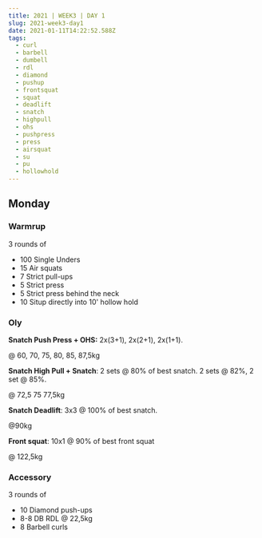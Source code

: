 ```yaml
---
title: 2021 | WEEK3 | DAY 1
slug: 2021-week3-day1
date: 2021-01-11T14:22:52.588Z
tags:
  - curl
  - barbell
  - dumbell
  - rdl
  - diamond
  - pushup
  - frontsquat
  - squat
  - deadlift
  - snatch
  - highpull
  - ohs
  - pushpress
  - press
  - airsquat
  - su
  - pu
  - hollowhold
---
```

## Monday

### Warmrup

3 rounds of

* 100 Single Unders
* 15 Air squats
* 7 Strict pull-ups
* 5 Strict press
* 5 Strict press behind the neck
* 10 Situp directly into 10' hollow hold

### Oly

**Snatch Push Press + OHS:** 2x(3+1), 2x(2+1), 2x(1+1).

@ 60, 70, 75, 80, 85, 87,5kg

**Snatch High Pull + Snatch**: 2 sets @ 80% of best snatch. 2 sets @ 82%, 2 set @ 85%.

@ 72,5 75 77,5kg

**Snatch Deadlift**: 3x3 @ 100% of best snatch.

@90kg

**Front squat**: 10x1 @ 90% of best front squat

@ 122,5kg

### Accessory

3 rounds of

* 10 Diamond push-ups
* 8-8 DB RDL @ 22,5kg
* 8 Barbell curls